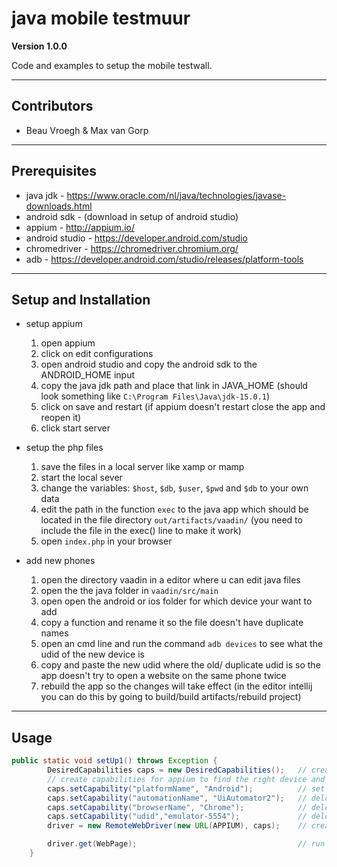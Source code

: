 # java mobile testmuur

**Version 1.0.0**

Code and examples to setup the mobile testwall.

---

## Contributors

- Beau Vroegh & Max van Gorp

---

## Prerequisites

- java jdk - https://www.oracle.com/nl/java/technologies/javase-downloads.html
- android sdk - (download in setup of android studio)
- appium - http://appium.io/
- android studio - https://developer.android.com/studio
- chromedriver - https://chromedriver.chromium.org/
- adb - https://developer.android.com/studio/releases/platform-tools

---

## Setup and Installation

- setup appium

  1. open appium
  2. click on edit configurations
  3. open android studio and copy the android sdk to the ANDROID_HOME input
  4. copy the java jdk path and place that link in JAVA_HOME (should look something like `C:\Program Files\Java\jdk-15.0.1`)
  5. click on save and restart (if appium doesn't restart close the app and reopen it)
  6. click start server

- setup the php files

  1. save the files in a local server like xamp or mamp
  2. start the local sever
  3. change the variables: `$host`, `$db`, `$user`, `$pwd` and `$db` to your own data
  4. edit the path in the function `exec` to the java app which should be located in the file directory `out/artifacts/vaadin/` (you need to include the file in the exec() line to make it work)
  5. open `index.php` in your browser

- add new phones
  1. open the directory vaadin in a editor where u can edit java files
  2. open the the java folder in `vaadin/src/main`
  3. open open the android or ios folder for which device your want to add
  4. copy a function and rename it so the file doesn't have duplicate names
  5. open an cmd line and run the command `adb devices` to see what the udid of the new device is
  6. copy and paste the new udid where the old/ duplicate udid is so the app doesn't try to open a website on the same phone twice
  7. rebuild the app so the changes will take effect (in the editor intellij you can do this by going to build/build artifacts/rebuild project)

---

## Usage

```Java
public static void setUp1() throws Exception {
        DesiredCapabilities caps = new DesiredCapabilities();   // create a new instance of the class DesiredCapabilities
        // create capabilities for appium to find the right device and have the correct data to preform an browser search
        caps.setCapability("platformName", "Android");          // set the platform to Android *required
        caps.setCapability("automationName", "UiAutomator2");   // delcare what automation driver the phone is using
        caps.setCapability("browserName", "Chrome");            // delcare which browser you are using a specified phone *required
        caps.setCapability("udid","emulator-5554");             // delcare the udid to make appium know a difference between the phones *required
        driver = new RemoteWebDriver(new URL(APPIUM), caps);    // create a driver to open the site on each phone

        driver.get(WebPage);                                    // run the driver
    }
```
